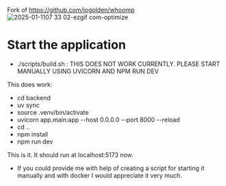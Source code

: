 Fork of https://github.com/jogolden/whoomp
![2025-01-1107 33 02-ezgif com-optimize](https://github.com/user-attachments/assets/a5ea850d-ab91-44fb-93f5-3d9c282d63da)


# Start the application
- ./scripts/build.sh : THIS DOES NOT WORK CURRENTLY. PLEASE START MANUALLY USING UVICORN AND NPM RUN DEV

This does work:

- cd backend
- uv sync
- source .venv/bin/activate
- uvicorn app.main:app --host 0.0.0.0 --port 8000 --reload
- cd ..
- npm install
- npm run dev

This is it. It should run at localhost:5173 now.

- If you could provide me with help of creating a script for starting it manually and with docker I would appreciate it very much.
